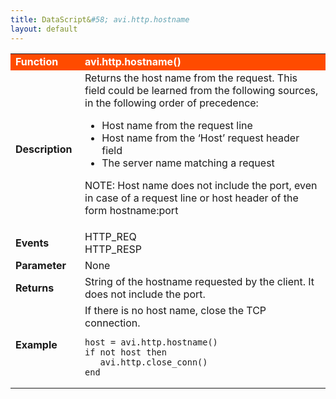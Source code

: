 ```yaml
---
title: DataScript&#58; avi.http.hostname
layout: default
---
```

<table class="table table-hover"> 
 <tbody> 
  <tr bgcolor="ff4b00"> 
   <td width="100"> <font size="3" color="white"><strong>Function</strong></font> </td> 
   <td width="600"><font color="white"><b>avi.http.hostname()</b></font></td> 
  </tr> 
  <tr> 
   <td width="100"> <font size="3"><strong>Description</strong></font> </td> 
   <td width="600">Returns the host name from the request. This field could be learned from the following sources, in the following order of precedence:<p></p> 
    <ul> 
     <li>Host name from the request line</li> 
     <li>Host name from the ‘Host’ request header field</li> 
     <li>The server name matching a request</li> 
    </ul> <p>NOTE: Host name does not include the port, even in case of a request line or host header of the form hostname:port</p></td> 
  </tr> 
  <tr> 
   <td width="100"> <font size="3"><strong>Events</strong></font> </td> 
   <td width="600">HTTP_REQ<br> HTTP_RESP</td> 
  </tr> 
  <tr> 
   <td width="100"> <font size="3"><strong>Parameter</strong></font> </td> 
   <td width="600">None</td> 
  </tr> 
  <tr> 
   <td width="100"> <font size="3"><strong>Returns</strong></font> </td> 
   <td width="600">String of the hostname requested by the client.  It does not include the port.</td> 
  </tr> 
  <tr> 
   <td width="100"> <font size="3"><strong>Example</strong></font> </td> 
   <td width="600">If there is no host name, close the TCP connection.<br> 
    <!-- Crayon Syntax Highlighter v2.7.1 --> <pre><code class="language-lua">host = avi.http.hostname()
if not host then
   avi.http.close_conn()
end</code></pre> 
    <!-- [Format Time: 0.0013 seconds] --> </td> 
  </tr> 
 </tbody> 
</table>